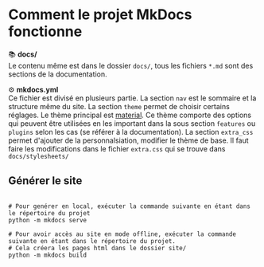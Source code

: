 Comment le projet MkDocs fonctionne
===============================================


📚 **docs/** <br>
Le contenu même est dans le dossier `docs/`, tous les fichiers  `*.md` sont des sections de la documentation.

⚙️ **mkdocs.yml** <br>
Ce fichier est divisé en plusieurs partie. 
La section `nav` est le sommaire et la structure même du site.
La section `theme` permet de choisir certains réglages. Le thème principal est [material](https://squidfunk.github.io/mkdocs-material/getting-started/). Ce thème comporte des options qui peuvent être utilisées en les important dans la sous section `features` ou `plugins` selon les cas (se référer à la documentation).
La section `extra_css` permet d'ajouter de la personnalsiation, modifier le thème de base. Il faut faire les modifications dans le fichier `extra.css` qui se trouve dans `docs/stylesheets/`


Générer le site
---------------------

```console

# Pour genérer en local, exécuter la commande suivante en étant dans le répertoire du projet
python -m mkdocs serve

# Pour avoir accès au site en mode offline, exécuter la commande suivante en étant dans le répertoire du projet. 
# Cela créera les pages html dans le dossier site/
python -m mkdocs build
```


